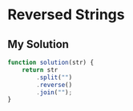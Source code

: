# Reversed Strings

## My Solution

```javascript
function solution(str) {
    return str
        .split("")
        .reverse()
        .join("");
}
```
